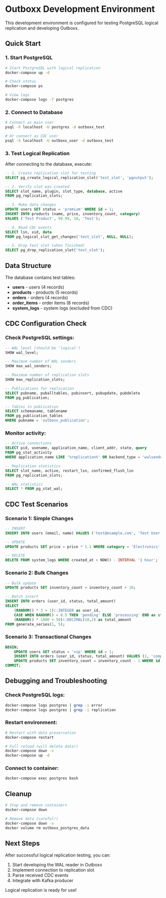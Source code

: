 # Outboxx Development Environment

This development environment is configured for testing PostgreSQL logical replication and developing Outboxx.

## Quick Start

### 1. Start PostgreSQL

```bash
# Start PostgreSQL with logical replication
docker-compose up -d

# Check status
docker-compose ps

# View logs
docker-compose logs -f postgres
```

### 2. Connect to Database

```bash
# Connect as main user
psql -h localhost -U postgres -d outboxx_test

# Or connect as CDC user
psql -h localhost -U outboxx_user -d outboxx_test
```

### 3. Test Logical Replication

After connecting to the database, execute:

```sql
-- 1. Create replication slot for testing
SELECT pg_create_logical_replication_slot('test_slot', 'pgoutput');

-- 2. Verify slot was created
SELECT slot_name, plugin, slot_type, database, active
FROM pg_replication_slots;

-- 3. Make data changes
UPDATE users SET status = 'premium' WHERE id = 1;
INSERT INTO products (name, price, inventory_count, category)
VALUES ('Test Product', 99.99, 10, 'Test');

-- 4. Read CDC events
SELECT lsn, xid, data
FROM pg_logical_slot_get_changes('test_slot', NULL, NULL);

-- 5. Drop test slot (when finished)
SELECT pg_drop_replication_slot('test_slot');
```

## Data Structure

The database contains test tables:

- **users** - users (4 records)
- **products** - products (5 records)
- **orders** - orders (4 records)
- **order_items** - order items (8 records)
- **system_logs** - system logs (excluded from CDC)

## CDC Configuration Check

### Check PostgreSQL settings:

```sql
-- WAL level (should be 'logical')
SHOW wal_level;

-- Maximum number of WAL senders
SHOW max_wal_senders;

-- Maximum number of replication slots
SHOW max_replication_slots;

-- Publications for replication
SELECT pubname, puballtables, pubinsert, pubupdate, pubdelete
FROM pg_publication;

-- Tables in publication
SELECT schemaname, tablename
FROM pg_publication_tables
WHERE pubname = 'outboxx_publication';
```

### Monitor activity:

```sql
-- Active connections
SELECT pid, usename, application_name, client_addr, state, query
FROM pg_stat_activity
WHERE application_name LIKE '%replication%' OR backend_type = 'walsender';

-- Replication statistics
SELECT slot_name, active, restart_lsn, confirmed_flush_lsn
FROM pg_replication_slots;

-- WAL statistics
SELECT * FROM pg_stat_wal;
```

## CDC Test Scenarios

### Scenario 1: Simple Changes

```sql
-- INSERT
INSERT INTO users (email, name) VALUES ('test@example.com', 'Test User');

-- UPDATE
UPDATE products SET price = price * 1.1 WHERE category = 'Electronics';

-- DELETE
DELETE FROM system_logs WHERE created_at < NOW() - INTERVAL '1 hour';
```

### Scenario 2: Bulk Changes

```sql
-- Bulk update
UPDATE products SET inventory_count = inventory_count + 10;

-- Batch insert
INSERT INTO orders (user_id, status, total_amount)
SELECT
    (RANDOM() * 3 + 1)::INTEGER as user_id,
    CASE WHEN RANDOM() < 0.5 THEN 'pending' ELSE 'processing' END as status,
    (RANDOM() * 1000 + 50)::DECIMAL(10,2) as total_amount
FROM generate_series(1, 5);
```

### Scenario 3: Transactional Changes

```sql
BEGIN;
    UPDATE users SET status = 'vip' WHERE id = 1;
    INSERT INTO orders (user_id, status, total_amount) VALUES (1, 'completed', 199.99);
    UPDATE products SET inventory_count = inventory_count - 1 WHERE id = 2;
COMMIT;
```

## Debugging and Troubleshooting

### Check PostgreSQL logs:

```bash
docker-compose logs postgres | grep -i error
docker-compose logs postgres | grep -i replication
```

### Restart environment:

```bash
# Restart with data preservation
docker-compose restart

# Full reload (will delete data!)
docker-compose down -v
docker-compose up -d
```

### Connect to container:

```bash
docker-compose exec postgres bash
```

## Cleanup

```bash
# Stop and remove containers
docker-compose down

# Remove data (careful!)
docker-compose down -v
docker volume rm outboxx_postgres_data
```

## Next Steps

After successful logical replication testing, you can:

1. Start developing the WAL reader in Outboxx
2. Implement connection to replication slot
3. Parse received CDC events
4. Integrate with Kafka producer

Logical replication is ready for use!